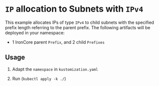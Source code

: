 # `IP` allocation to Subnets with `IPv4`

This example allocates IPs of type `IPv4` to child subnets with the specified prefix length referring to the parent prefix. 
The following artifacts will be deployed in your namespace:   
- 1 IronCore parent `Prefix`, and 2 child `Prefixes`

## Usage
1. Adapt the `namespace` in `kustomization.yaml`

2. Run (`kubectl apply -k ./`)